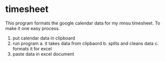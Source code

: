 timesheet
=========
This program formats the google calendar data for my mnsu timesheet. To make it one easy process.

1. put calendar data in clipboard
2. run program
  a. it takes data from clipbaord
  b. splits and cleans data
  c. formats it for excel
3. paste data in excel document

